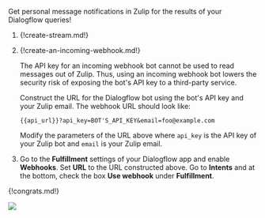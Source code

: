 Get personal message notifications in Zulip for the results of your
Dialogflow queries!

1. {!create-stream.md!}

1. {!create-an-incoming-webhook.md!}

    The API key for an incoming webhook bot cannot be used to read messages out
    of Zulip. Thus, using an incoming webhook bot lowers the security risk of
    exposing the bot's API key to a third-party service.

    Construct the URL for the Dialogflow bot using the bot's API key and your
    Zulip email. The webhook URL should look like:

    `{{api_url}}?api_key=BOT'S_API_KEY&email=foo@example.com`

    Modify the parameters of the URL above where `api_key` is the API key of your Zulip bot
    and `email` is your Zulip email.

1. Go to the **Fulfillment** settings of your Dialogflow app and enable **Webhooks**.
   Set **URL** to the URL constructed above.
   Go to **Intents** and at the bottom, check the box **Use webhook**
   under **Fulfillment**.

{!congrats.md!}

![](/static/images/integrations/dialogflow/001.png)
